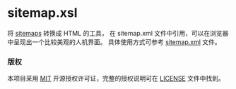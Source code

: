 # sitemap.xsl

将 [sitemaps](https://www.sitemaps.org) 转换成 HTML 的工具，
在 sitemap.xml 文件中引用，可以在浏览器中呈现出一个比较美观的人机界面。
具体使用方式可参考 [sitemap.xml](sitemap.xml) 文件。


### 版权

本项目采用 [MIT](https://opensource.org/licenses/MIT) 开源授权许可证，完整的授权说明可在 [LICENSE](LICENSE) 文件中找到。
